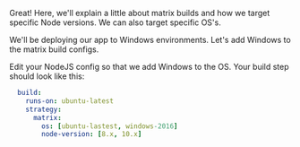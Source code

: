 Great! Here, we'll explain a little about matrix builds and how we target specific Node versions. We can also target specific OS's.

We'll be deploying our app to Windows environments. Let's add Windows to the matrix build configs.

Edit your NodeJS config so that we add Windows to the OS. Your build step should look like this:

```yaml
  build:
    runs-on: ubuntu-latest
    strategy:
      matrix:
        os: [ubuntu-lastest, windows-2016]
        node-version: [8.x, 10.x]
```